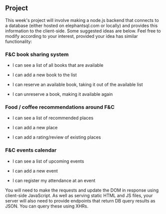 ## Project

This week's project will involve making a node.js backend that connects to a database (either hosted on elephantsql.com or locally) and provides this information to the client-side. Some suggested ideas are below. Feel free to modify according to your interest, provided your idea has similar functionality:

### F&C book sharing system

* I can see a list of all books that are available

* I can add a new book to the list

* I can reserve an available book, taking it out of the available list

* I can unreserve a book, making it available again

### Food / coffee recommendations around F&C

* I can see a list of recommended places

* I can add a new place

* I can add a rating/review of existing places

### F&C events calendar

* I can see a list of upcoming events

* I can add a new event

* I can register my attendance at an event

You will need to make the requests and update the DOM in response using client-side JavaScript. As well as serving static HTML and JS files, your server will also need to provide endpoints that return DB query results as JSON. You can query these using XHRs.